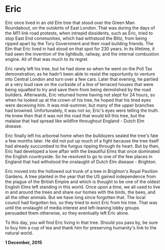 # Eric

Eric once lived in an old Elm tree that stood over the Green Man Roundabout, on the outskirts of East London. That was during the days of the M11 link road protests, when intrepid dissidents, such as Eric, tried to stop East End communities, which had withstood the Blitz, from being ripped apart by the Tory Government and their road building friends. The Elm that Eric lived in had stood on that spot for 230 years. In its lifetime, it had seen the invention of the lightbulb, railway, and the internal combustion engine. All of that was much to its regret.

Eric rarely left his tree, but he had done so when he went on the Poll Tax demonstration, as he hadn't been able to resist the opportunity to venture into Central London and turn over a few cars. Later that evening, he partied at a very loud rave on the curbside of a line of terraced houses that were being squatted to try and save them from being demolished by the road builders. Afterwards, Eric returned home having not slept for 24 hours, so when he looked up at the crown of his tree, he hoped that his tired eyes were deceiving him. It was mid-summer, but many of the upper branches had browned. Unfortunately, it was not so; Eric's eyes were telling the truth. He knew then that it was not the road that would kill this tree, but the malaise that had spread like wildfire throughout England - Dutch Elm disease.

Eric finally left his arboreal home when the bulldozers sealed the tree's fate a few months later. He did not put up much of a fight because the tree itself had already succumbed to the fungus ripping through its heart. But by then, Eric had developed a love affair with the beautiful Elms that once dominated the English countryside. So he resolved to go to one of the few places in England that had withstood the onslaught of Dutch Elm disease - Brighton.

Eric moved into the hollowed out trunk of a tree in Brighton's Royal Pavilion Gardens. A tree planted in the year that the US gained independence from the plague of the British Empire and which is thought to be one of the oldest English Elms left standing in this world. Once upon a time, we all used to live in and around the trees and share our homes with the birds, the bees, and all the other animals. But we have long since forgotten that. The local council had forgotten too, so they tried to evict Eric from his tree. That was until the onslaught of media interest and left-leaning lobby groups persuaded them otherwise, so they eventually left Eric alone. ﻿

To this day, you will find Eric living in that tree. Should you pass by, be sure to buy him a cup of tea and thank him for preserving humanity's link to the natural world.

**1 December, 2015**

&nbsp;